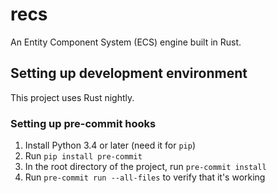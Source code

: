 # recs
An Entity Component System (ECS) engine built in Rust.

## Setting up development environment

This project uses Rust nightly.

### Setting up pre-commit hooks
1. Install Python 3.4 or later (need it for `pip`)
2. Run `pip install pre-commit`
3. In the root directory of the project, run `pre-commit install`
4. Run `pre-commit run --all-files` to verify that it's working
